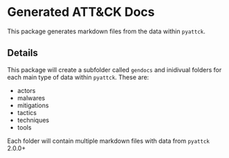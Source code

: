# Generated ATT&CK Docs

This package generates markdown files from the data within `pyattck`.

## Details

This package will create a subfolder called `gendocs` and inidivual folders for each main type of data within `pyattck`.  These are:

* actors
* malwares
* mitigations
* tactics
* techniques
* tools

Each folder will contain multiple markdown files with data from `pyattck` 2.0.0+ 


